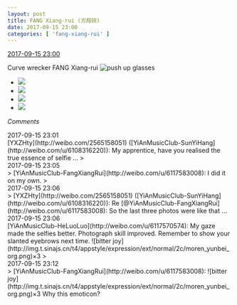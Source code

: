 ```yaml
---
layout: post
title: FANG Xiang-rui (方翔锐)
date: 2017-09-15 23:00
categories: [ 'fang-xiang-rui' ]
---
```


<div class="weibo-info">
  <a href="http://weibo.com/6117583008/FlYBkbjsJ">2017-09-15 23:00</a>
</div>

Curve wrecker FANG Xiang-rui ![push up glasses](http://img.t.sinajs.cn/t4/appstyle/expression/ext/normal/fc/moren_bbjdnew_org.png)

<!-- more -->

<ul class="weibo-pic-list-2">
  <li class="weibo-pic">
    <a href="https://wx1.sinaimg.cn/mw690/006G0KNGgy1fjkn4p1mirj31491zkqv6.jpg"><img src="https://wx1.sinaimg.cn/thumb150/006G0KNGgy1fjkn4p1mirj31491zkqv6.jpg" /></a>
  </li>
  <li class="weibo-pic">
    <a href="https://wx1.sinaimg.cn/mw690/006G0KNGgy1fjkn4rqeyoj31zk1hr7wk.jpg"><img src="https://wx1.sinaimg.cn/thumb150/006G0KNGgy1fjkn4rqeyoj31zk1hr7wk.jpg" /></a>
  </li>
  <li class="weibo-pic">
    <a href="https://wx4.sinaimg.cn/mw690/006G0KNGgy1fjkn4m92oaj31zk1hre84.jpg"><img src="https://wx4.sinaimg.cn/thumb150/006G0KNGgy1fjkn4m92oaj31zk1hre84.jpg" /></a>
  </li>
  <li class="weibo-pic">
    <a href="https://wx4.sinaimg.cn/mw690/006G0KNGgy1fjkn4us8xuj31hr1zkb2c.jpg"><img src="https://wx4.sinaimg.cn/thumb150/006G0KNGgy1fjkn4us8xuj31hr1zkb2c.jpg" /></a>
  </li>
</ul>

*Comments*

<div class="weibo-info">2017-09-15 23:01</div>
[YXZHty](http://weibo.com/2565158051) ([YiAnMusicClub-SunYiHang](http://weibo.com/u/6108316220)): My apprentice, have you realised the true essence of selfie …
> <div class="weibo-info">2017-09-15 23:05</div>
> [YiAnMusicClub-FangXiangRui](http://weibo.com/u/6117583008): I did it on my own. 
> <div class="weibo-info">2017-09-15 23:06</div>
> [YXZHty](http://weibo.com/2565158051) ([YiAnMusicClub-SunYiHang](http://weibo.com/u/6108316220)): Re [@YiAnMusicClub-FangXiangRui](http://weibo.com/u/6117583008): So the last three photos were like that …

<div class="weibo-info">2017-09-15 23:06</div>
[YiAnMusicClub-HeLuoLuo](http://weibo.com/u/6117570574): My gaze made the selfies better. Photograph skill improved. Remember to show your slanted eyebrows next time. ![bitter joy](http://img.t.sinajs.cn/t4/appstyle/expression/ext/normal/2c/moren_yunbei_org.png)×3
> <div class="weibo-info">2017-09-15 23:12</div>
> [YiAnMusicClub-FangXiangRui](http://weibo.com/u/6117583008): ![bitter joy](http://img.t.sinajs.cn/t4/appstyle/expression/ext/normal/2c/moren_yunbei_org.png)×3 Why this emoticon?
